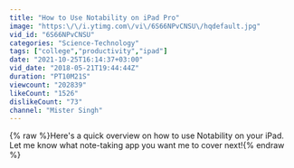 ```yaml
---
title: "How to Use Notability on iPad Pro"
image: "https:\/\/i.ytimg.com\/vi\/6S66NPvCNSU\/hqdefault.jpg"
vid_id: "6S66NPvCNSU"
categories: "Science-Technology"
tags: ["college","productivity","ipad"]
date: "2021-10-25T16:14:37+03:00"
vid_date: "2018-05-21T19:44:44Z"
duration: "PT10M21S"
viewcount: "202839"
likeCount: "1526"
dislikeCount: "73"
channel: "Mister Singh"
---
```

{% raw %}Here's a quick overview on how to use Notability on your iPad. Let me know what note-taking app you want me to cover next!{% endraw %}

